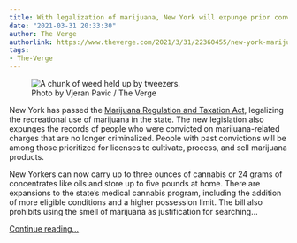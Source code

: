 ```yaml
---
title: With legalization of marijuana, New York will expunge prior convictions
date: "2021-03-31 20:33:30"
author: The Verge
authorlink: https://www.theverge.com/2021/3/31/22360455/new-york-marijuana-legalization-conviction-expungement
tags:
- The-Verge
---
```

<figure>
      <img alt="A chunk of weed held up by tweezers. " src="https://cdn.vox-cdn.com/thumbor/5gXtMuuZAd28m2gaQcl_iflPDKs=/0x0:4020x2680/1310x873/cdn.vox-cdn.com/uploads/chorus_image/image/69056689/vpavic_170418_1629_0099.0.jpg" />
        <figcaption>Photo by Vjeran Pavic / The Verge</figcaption>
    </figure>

  <p id="g2O66u">New York has passed the <a href="https://www.nysenate.gov/newsroom/press-releases/legislation-allow-adult-use-cultivation-recreational-marijuana-advances&amp;utm_term=&amp;utm_content=">Marijuana Regulation and Taxation Act</a>, legalizing the recreational use of marijuana in the state. The new legislation also expunges the records of people who were convicted on marijuana-related charges that are no longer criminalized. People with past convictions will be among those prioritized for licenses to cultivate, process, and sell marijuana products. </p>
<p id="eabVcJ">New Yorkers can now carry up to three ounces of cannabis or 24 grams of concentrates like oils and store up to five pounds at home. There are expansions to the state’s medical cannabis program, including the addition of more eligible conditions and a higher possession limit. The bill also prohibits using the smell of marijuana as justification for searching...</p>
  <p>
    <a href="https://www.theverge.com/2021/3/31/22360455/new-york-marijuana-legalization-conviction-expungement">Continue reading&hellip;</a>
  </p>